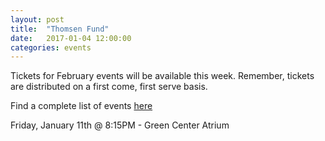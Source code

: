 ```yaml
---
layout: post
title:  "Thomsen Fund"
date:   2017-01-04 12:00:00
categories: events
---
```


Tickets for February events will be available this week. Remember, tickets are distributed on a first come, first serve basis.

Find a complete list of events [here](http://honors.utdallas.edu/thomsen-fund/events)

Friday, January 11th @ 8:15PM - Green Center Atrium

